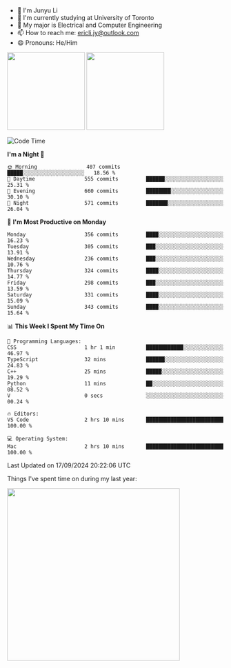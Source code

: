 ### 
- 👨 I'm Junyu Li
- 📖 I'm currently studying at University of Toronto
- 🌱 My major is Electrical and Computer Engineering
- 📫 How to reach me: ericli.jy@outlook.com
- 😄 Pronouns: He/Him

<p align="left">  
  <img height="180em" src="https://github-readme-stats-sigma-five-48.vercel.app/api?username=ericjyli&theme=tokyonight&show_icons=true&count_private=true&include_orgs=true" />
  <img height="180em" src="https://github-readme-stats-sigma-five-48.vercel.app/api/top-langs/?username=ericjyli&theme=tokyonight&count_private=true&include_orgs=true&include_orgs=true&layout=compact" />
</p>

<!--START_SECTION:waka-->
![Code Time](http://img.shields.io/badge/Code%20Time-488%20hrs%2051%20mins-blue)

**I'm a Night 🦉** 

```text
🌞 Morning                407 commits         █████░░░░░░░░░░░░░░░░░░░░   18.56 % 
🌆 Daytime                555 commits         ██████░░░░░░░░░░░░░░░░░░░   25.31 % 
🌃 Evening                660 commits         ████████░░░░░░░░░░░░░░░░░   30.10 % 
🌙 Night                  571 commits         ███████░░░░░░░░░░░░░░░░░░   26.04 % 
```
📅 **I'm Most Productive on Monday** 

```text
Monday                   356 commits         ████░░░░░░░░░░░░░░░░░░░░░   16.23 % 
Tuesday                  305 commits         ███░░░░░░░░░░░░░░░░░░░░░░   13.91 % 
Wednesday                236 commits         ███░░░░░░░░░░░░░░░░░░░░░░   10.76 % 
Thursday                 324 commits         ████░░░░░░░░░░░░░░░░░░░░░   14.77 % 
Friday                   298 commits         ███░░░░░░░░░░░░░░░░░░░░░░   13.59 % 
Saturday                 331 commits         ████░░░░░░░░░░░░░░░░░░░░░   15.09 % 
Sunday                   343 commits         ████░░░░░░░░░░░░░░░░░░░░░   15.64 % 
```


📊 **This Week I Spent My Time On** 

```text
💬 Programming Languages: 
CSS                      1 hr 1 min          ████████████░░░░░░░░░░░░░   46.97 % 
TypeScript               32 mins             ██████░░░░░░░░░░░░░░░░░░░   24.83 % 
C++                      25 mins             █████░░░░░░░░░░░░░░░░░░░░   19.29 % 
Python                   11 mins             ██░░░░░░░░░░░░░░░░░░░░░░░   08.52 % 
V                        0 secs              ░░░░░░░░░░░░░░░░░░░░░░░░░   00.24 % 

🔥 Editors: 
VS Code                  2 hrs 10 mins       █████████████████████████   100.00 % 

💻 Operating System: 
Mac                      2 hrs 10 mins       █████████████████████████   100.00 % 
```


 Last Updated on 17/09/2024 20:22:06 UTC
<!--END_SECTION:waka-->

<p> Things I've spent time on during my last year: </p>
<img height="400em" src="https://github-readme-stats-git-master-ericjyli.vercel.app/api/wakatime?username=ericjyli&layout=compact&theme=tokyonight" />

<!--
Here are some ideas to get you started:

- 🔭 I’m currently working on ...
- 🌱 I’m currently learning ...
- 👯 I’m looking to collaborate on ...
- 🤔 I’m looking for help with ...
- 💬 Ask me about ...
- 📫 How to reach me: ...
- 😄 Pronouns: ...
- ⚡ Fun fact: ...
-->
